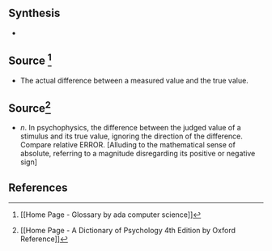 ## Synthesis
- 
## Source [^1]
- The actual difference between a measured value and the true value.
## Source[^2]
- $n$. In psychophysics, the difference between the judged value of a stimulus and its true value, ignoring the direction of the difference. Compare relative ERROR. \[Alluding to the mathematical sense of absolute, referring to a magnitude disregarding its positive or negative sign]
## References

[^1]: [[Home Page - Glossary by ada computer science]]
[^2]: [[Home Page - A Dictionary of Psychology 4th Edition by Oxford Reference]]